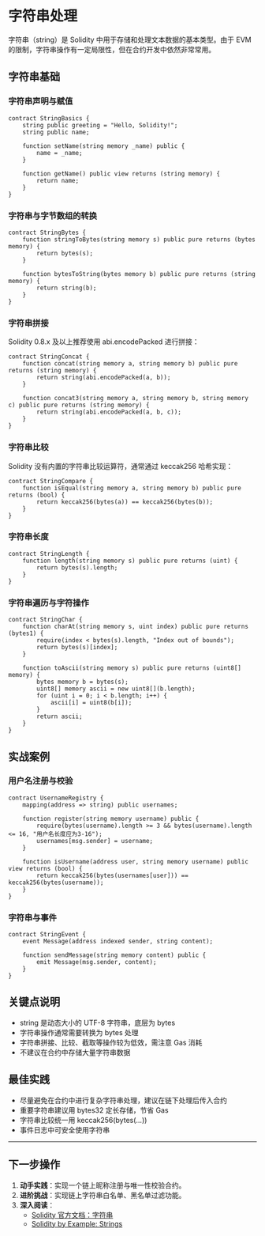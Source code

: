 # 字符串处理

字符串（string）是 Solidity 中用于存储和处理文本数据的基本类型。由于 EVM 的限制，字符串操作有一定局限性，但在合约开发中依然非常常用。

## 字符串基础

### 字符串声明与赋值

```solidity
contract StringBasics {
    string public greeting = "Hello, Solidity!";
    string public name;

    function setName(string memory _name) public {
        name = _name;
    }

    function getName() public view returns (string memory) {
        return name;
    }
}
```

### 字符串与字节数组的转换

```solidity
contract StringBytes {
    function stringToBytes(string memory s) public pure returns (bytes memory) {
        return bytes(s);
    }

    function bytesToString(bytes memory b) public pure returns (string memory) {
        return string(b);
    }
}
```

### 字符串拼接

Solidity 0.8.x 及以上推荐使用 abi.encodePacked 进行拼接：

```solidity
contract StringConcat {
    function concat(string memory a, string memory b) public pure returns (string memory) {
        return string(abi.encodePacked(a, b));
    }

    function concat3(string memory a, string memory b, string memory c) public pure returns (string memory) {
        return string(abi.encodePacked(a, b, c));
    }
}
```

### 字符串比较

Solidity 没有内置的字符串比较运算符，通常通过 keccak256 哈希实现：

```solidity
contract StringCompare {
    function isEqual(string memory a, string memory b) public pure returns (bool) {
        return keccak256(bytes(a)) == keccak256(bytes(b));
    }
}
```

### 字符串长度

```solidity
contract StringLength {
    function length(string memory s) public pure returns (uint) {
        return bytes(s).length;
    }
}
```

### 字符串遍历与字符操作

```solidity
contract StringChar {
    function charAt(string memory s, uint index) public pure returns (bytes1) {
        require(index < bytes(s).length, "Index out of bounds");
        return bytes(s)[index];
    }

    function toAscii(string memory s) public pure returns (uint8[] memory) {
        bytes memory b = bytes(s);
        uint8[] memory ascii = new uint8[](b.length);
        for (uint i = 0; i < b.length; i++) {
            ascii[i] = uint8(b[i]);
        }
        return ascii;
    }
}
```

## 实战案例

### 用户名注册与校验

```solidity
contract UsernameRegistry {
    mapping(address => string) public usernames;

    function register(string memory username) public {
        require(bytes(username).length >= 3 && bytes(username).length <= 16, "用户名长度应为3-16");
        usernames[msg.sender] = username;
    }

    function isUsername(address user, string memory username) public view returns (bool) {
        return keccak256(bytes(usernames[user])) == keccak256(bytes(username));
    }
}
```

### 字符串与事件

```solidity
contract StringEvent {
    event Message(address indexed sender, string content);

    function sendMessage(string memory content) public {
        emit Message(msg.sender, content);
    }
}
```

## 关键点说明

- string 是动态大小的 UTF-8 字符串，底层为 bytes
- 字符串操作通常需要转换为 bytes 处理
- 字符串拼接、比较、截取等操作较为低效，需注意 Gas 消耗
- 不建议在合约中存储大量字符串数据

## 最佳实践

- 尽量避免在合约中进行复杂字符串处理，建议在链下处理后传入合约
- 重要字符串建议用 bytes32 定长存储，节省 Gas
- 字符串比较统一用 keccak256(bytes(...))
- 事件日志中可安全使用字符串

---

## 下一步操作

1. **动手实践**：实现一个链上昵称注册与唯一性校验合约。
2. **进阶挑战**：实现链上字符串白名单、黑名单过滤功能。
3. **深入阅读**：
   - [Solidity 官方文档：字符串](https://docs.soliditylang.org/en/latest/types.html#strings)
   - [Solidity by Example: Strings](https://solidity-by-example.org/app/string/) 